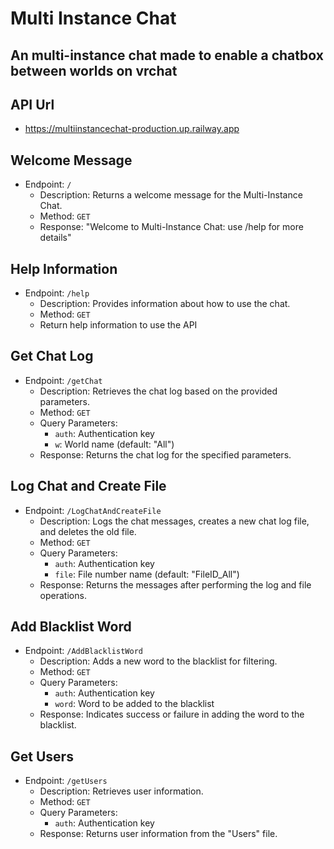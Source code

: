 # Multi Instance Chat
## An multi-instance chat made to enable a chatbox between worlds on vrchat

## API Url
- https://multiinstancechat-production.up.railway.app

## Welcome Message
- Endpoint: `/`
    - Description: Returns a welcome message for the Multi-Instance Chat.
    - Method: `GET`
    - Response: "Welcome to Multi-Instance Chat: use /help for more details"

## Help Information
- Endpoint: `/help`
    - Description: Provides information about how to use the chat.
    - Method: `GET`
    - Return help information to use the API

## Get Chat Log
- Endpoint: `/getChat`
    - Description: Retrieves the chat log based on the provided parameters.
    - Method: `GET`
    - Query Parameters:
        - `auth`: Authentication key
        - `w`: World name (default: "All")
    - Response: Returns the chat log for the specified parameters.

## Log Chat and Create File
- Endpoint: `/LogChatAndCreateFile`
    - Description: Logs the chat messages, creates a new chat log file, and deletes the old file.
    - Method: `GET`
    - Query Parameters:
        - `auth`: Authentication key
        - `file`: File number name (default: "FileID_All")
    - Response: Returns the messages after performing the log and file operations.

## Add Blacklist Word
- Endpoint: `/AddBlacklistWord`
    - Description: Adds a new word to the blacklist for filtering.
    - Method: `GET`
    - Query Parameters:
        - `auth`: Authentication key
        - `word`: Word to be added to the blacklist
    - Response: Indicates success or failure in adding the word to the blacklist.

## Get Users
- Endpoint: `/getUsers`
    - Description: Retrieves user information.
    - Method: `GET`
    - Query Parameters:
        - `auth`: Authentication key
    - Response: Returns user information from the "Users" file.
